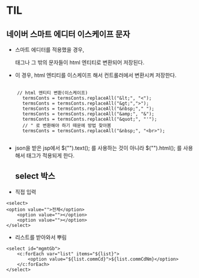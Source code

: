 # TIL

## 네이버 스마트 에디터 이스케이프 문자
- 스마트 에디터를 적용했을 경우, <P> 태그나 그 밖의 문자들이 html 엔티티로 변환되어 저장된다.
- 이 경우, html 엔티티를 이스케이프 해서 컨트롤러에서 변환시켜 저장한다.
```
  
    // html 엔티티 변환(이스케이프)
      termsConts = termsConts.replaceAll("&lt;", "<");
      termsConts = termsConts.replaceAll("&gt;",">");
      termsConts = termsConts.replaceAll("&nbsp;"," ");
      termsConts = termsConts.replaceAll("&amp;", "&");
      termsConts = termsConts.replaceAll("&quot;", "'");
      // " 로 변환해야 하기 때문에 방법 찾아봄
      termsConts = termsConts.replaceAll("&nbsp;", "<br>");
  
```
- json을 받은 jsp에서  $("").text(); 를 사용하는 것이 아니라 $("").html(); 를 사용해서 태그가 적용되게 한다.
  
  ## select 박스
- 직접 입력
```
<select>
<option value="">전체</option>
	<option value=""></option>
	<option value=""></option>
</select>
```
- 리스트를 받아와서 뿌림
```
<select id="mgmtGb">
	<c:forEach var="list" items="${list}">
        <option value="${list.commCd}">${list.commCdNm}</option>
	</c:forEach>
</select>
```
